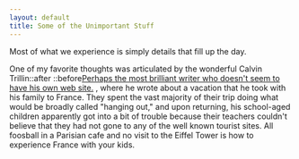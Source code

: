 ```yaml
---
layout: default
title: Some of the Unimportant Stuff
---
```


<p class="subtitle">Most of what we experience is simply details that fill up the day.</p>

<p>
One of my favorite thoughts was articulated by the wonderful
<span>Calvin Trillin<label for="sn-calvin-trillin" class="margin-toggle sidenote-number">::after</label></span>
<span class="sidenote">::before<a href="https://en.wikipedia.org/wiki/Calvin_Trillin">Perhaps the most brilliant writer who doesn't seem to have his own web site.</a>
, where he wrote about a vacation that he took with his family to France. They spent the vast majority of their trip doing what would be broadly called "hanging out," and upon returning, his school-aged children apparently got into a bit of trouble because their teachers couldn't believe that they had not gone to any of the well known tourist sites.  All foosball in a Parisian cafe and no visit to the Eiffel Tower is how to experience France with your kids.
</p>
